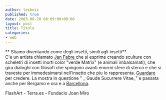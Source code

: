 ```yaml
---
author: leibniz
published: true
date: 2003-08-20 08:09:00+00:00
layout: post
title: Titolo
categories:
- web
---
```


 **   Stiamo diventando come degli insetti, simili agli insetti**   
  C'e un artista chiamato  [ Jan Fabre ](http://www.flashartonline.com/issues/240italia/spot_fabre.asp)che si esprime creando sculture con scheletri di insetti morti color "verde Matrix" (e animali imbalsamati), che gira dialoghi con filosofi che spingono avanti enormi sfere di sterco e che si traveste per immedesimarsi nell'insetto che piu lo rappresenta.  [ Guardare ](http://cultura.terra.es/cac/articulo/html/cac2033.htm)per credere. La mostra in questione " _ Gaude Sucurrere Vitae_" e passata anche per Bergamo e ora e a  [ Barcellona](http://www.bcn.fjmiro.es/).

FlashArt - Terra.es - Fundacio Joan Miro
